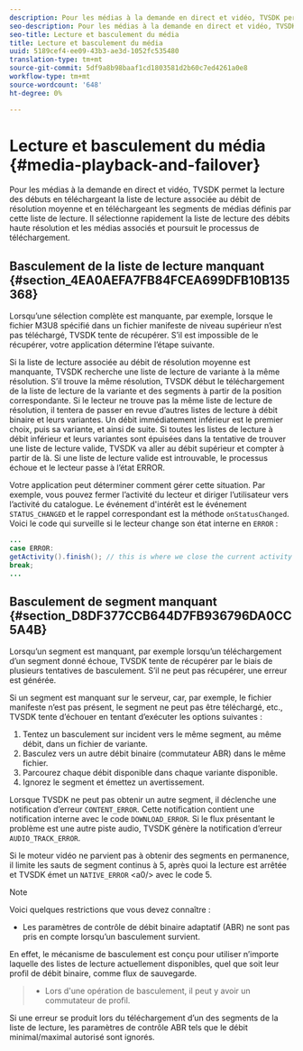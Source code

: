 ```yaml
---
description: Pour les médias à la demande en direct et vidéo, TVSDK permet la lecture des débuts en téléchargeant la liste de lecture associée au débit de résolution moyenne et en téléchargeant les segments de médias définis par cette liste de lecture. Il sélectionne rapidement la liste de lecture des débits haute résolution et les médias associés et poursuit le processus de téléchargement.
seo-description: Pour les médias à la demande en direct et vidéo, TVSDK permet la lecture des débuts en téléchargeant la liste de lecture associée au débit de résolution moyenne et en téléchargeant les segments de médias définis par cette liste de lecture. Il sélectionne rapidement la liste de lecture des débits haute résolution et les médias associés et poursuit le processus de téléchargement.
seo-title: Lecture et basculement du média
title: Lecture et basculement du média
uuid: 5189cef4-ee09-43b3-ae3d-1052fc535480
translation-type: tm+mt
source-git-commit: 5df9a8b98baaf1cd1803581d2b60c7ed4261a0e8
workflow-type: tm+mt
source-wordcount: '648'
ht-degree: 0%

---
```



# Lecture et basculement du média {#media-playback-and-failover}

Pour les médias à la demande en direct et vidéo, TVSDK permet la lecture des débuts en téléchargeant la liste de lecture associée au débit de résolution moyenne et en téléchargeant les segments de médias définis par cette liste de lecture. Il sélectionne rapidement la liste de lecture des débits haute résolution et les médias associés et poursuit le processus de téléchargement.

## Basculement de la liste de lecture manquant {#section_4EA0AEFA7FB84FCEA699DFB10B135368}

Lorsqu’une sélection complète est manquante, par exemple, lorsque le fichier M3U8 spécifié dans un fichier manifeste de niveau supérieur n’est pas téléchargé, TVSDK tente de récupérer. S’il est impossible de le récupérer, votre application détermine l’étape suivante.

Si la liste de lecture associée au débit de résolution moyenne est manquante, TVSDK recherche une liste de lecture de variante à la même résolution. S’il trouve la même résolution, TVSDK début le téléchargement de la liste de lecture de la variante et des segments à partir de la position correspondante. Si le lecteur ne trouve pas la même liste de lecture de résolution, il tentera de passer en revue d’autres listes de lecture à débit binaire et leurs variantes. Un débit immédiatement inférieur est le premier choix, puis sa variante, et ainsi de suite. Si toutes les listes de lecture à débit inférieur et leurs variantes sont épuisées dans la tentative de trouver une liste de lecture valide, TVSDK va aller au débit supérieur et compter à partir de là. Si une liste de lecture valide est introuvable, le processus échoue et le lecteur passe à l’état ERROR.

Votre application peut déterminer comment gérer cette situation. Par exemple, vous pouvez fermer l’activité du lecteur et diriger l’utilisateur vers l’activité du catalogue. Le événement d&#39;intérêt est le événement `STATUS_CHANGED` et le rappel correspondant est la méthode `onStatusChanged`. Voici le code qui surveille si le lecteur change son état interne en `ERROR` :

```java
... 
case ERROR: 
getActivity().finish(); // this is where we close the current activity (the Player activity) 
break; 
...
```

## Basculement de segment manquant {#section_D8DF377CCB644D7FB936796DA0CC5A4B}

Lorsqu’un segment est manquant, par exemple lorsqu’un téléchargement d’un segment donné échoue, TVSDK tente de récupérer par le biais de plusieurs tentatives de basculement. S’il ne peut pas récupérer, une erreur est générée.

Si un segment est manquant sur le serveur, car, par exemple, le fichier manifeste n’est pas présent, le segment ne peut pas être téléchargé, etc., TVSDK tente d’échouer en tentant d’exécuter les options suivantes :

1. Tentez un basculement sur incident vers le même segment, au même débit, dans un fichier de variante.
1. Basculez vers un autre débit binaire (commutateur ABR) dans le même fichier.
1. Parcourez chaque débit disponible dans chaque variante disponible.
1. Ignorez le segment et émettez un avertissement.

Lorsque TVSDK ne peut pas obtenir un autre segment, il déclenche une notification d’erreur `CONTENT_ERROR`. Cette notification contient une notification interne avec le code `DOWNLOAD_ERROR`. Si le flux présentant le problème est une autre piste audio, TVSDK génère la notification d’erreur `AUDIO_TRACK_ERROR`.

Si le moteur vidéo ne parvient pas à obtenir des segments en permanence, il limite les sauts de segment continus à 5, après quoi la lecture est arrêtée et TVSDK émet un `NATIVE_ERROR` &lt;a0/> avec le code 5.

>[!NOTE]
>
>Voici quelques restrictions que vous devez connaître :
>
>* Les paramètres de contrôle de débit binaire adaptatif (ABR) ne sont pas pris en compte lorsqu’un basculement survient.
>
>  
En effet, le mécanisme de basculement est conçu pour utiliser n’importe laquelle des listes de lecture actuellement disponibles, quel que soit leur profil de débit binaire, comme flux de sauvegarde.
>* Lors d&#39;une opération de basculement, il peut y avoir un commutateur de profil.
>
>  
Si une erreur se produit lors du téléchargement d’un des segments de la liste de lecture, les paramètres de contrôle ABR tels que le débit minimal/maximal autorisé sont ignorés.


